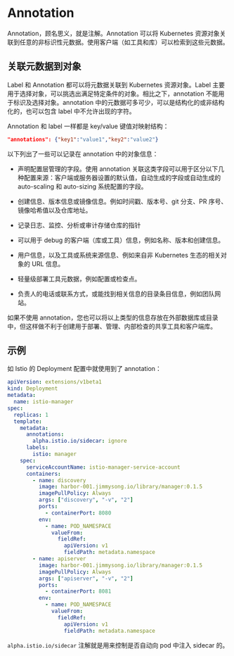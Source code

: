 # Annotation

Annotation，顾名思义，就是注解。Annotation 可以将 Kubernetes 资源对象关联到任意的非标识性元数据。使用客户端（如工具和库）可以检索到这些元数据。

## 关联元数据到对象

Label 和 Annotation 都可以将元数据关联到 Kubernetes 资源对象。Label 主要用于选择对象，可以挑选出满足特定条件的对象。相比之下，annotation 不能用于标识及选择对象。annotation 中的元数据可多可少，可以是结构化的或非结构化的，也可以包含 label 中不允许出现的字符。

Annotation 和 label 一样都是 key/value 键值对映射结构：

```json
"annotations": {"key1":"value1","key2":"value2"}
```

以下列出了一些可以记录在 annotation 中的对象信息：

- 声明配置层管理的字段。使用 annotation 关联这类字段可以用于区分以下几种配置来源：客户端或服务器设置的默认值，自动生成的字段或自动生成的 auto-scaling 和 auto-sizing 系统配置的字段。
- 创建信息、版本信息或镜像信息。例如时间戳、版本号、git 分支、PR 序号、镜像哈希值以及仓库地址。
- 记录日志、监控、分析或审计存储仓库的指针

- 可以用于 debug 的客户端（库或工具）信息，例如名称、版本和创建信息。
- 用户信息，以及工具或系统来源信息、例如来自非 Kubernetes 生态的相关对象的 URL 信息。
- 轻量级部署工具元数据，例如配置或检查点。
- 负责人的电话或联系方式，或能找到相关信息的目录条目信息，例如团队网站。

如果不使用 annotation，您也可以将以上类型的信息存放在外部数据库或目录中，但这样做不利于创建用于部署、管理、内部检查的共享工具和客户端库。

## 示例

如 Istio 的 Deployment 配置中就使用到了 annotation：

```yaml
apiVersion: extensions/v1beta1
kind: Deployment
metadata:
  name: istio-manager
spec:
  replicas: 1
  template:
    metadata:
      annotations:
        alpha.istio.io/sidecar: ignore
      labels:
        istio: manager
    spec:
      serviceAccountName: istio-manager-service-account
      containers:
        - name: discovery
          image: harbor-001.jimmysong.io/library/manager:0.1.5
          imagePullPolicy: Always
          args: ["discovery", "-v", "2"]
          ports:
            - containerPort: 8080
          env:
            - name: POD_NAMESPACE
              valueFrom:
                fieldRef:
                  apiVersion: v1
                  fieldPath: metadata.namespace
        - name: apiserver
          image: harbor-001.jimmysong.io/library/manager:0.1.5
          imagePullPolicy: Always
          args: ["apiserver", "-v", "2"]
          ports:
            - containerPort: 8081
          env:
            - name: POD_NAMESPACE
              valueFrom:
                fieldRef:
                  apiVersion: v1
                  fieldPath: metadata.namespace
```

`alpha.istio.io/sidecar` 注解就是用来控制是否自动向 pod 中注入 sidecar 的。

